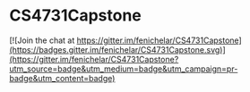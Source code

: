 # CS4731Capstone

[![Join the chat at https://gitter.im/fenichelar/CS4731Capstone](https://badges.gitter.im/fenichelar/CS4731Capstone.svg)](https://gitter.im/fenichelar/CS4731Capstone?utm_source=badge&utm_medium=badge&utm_campaign=pr-badge&utm_content=badge)